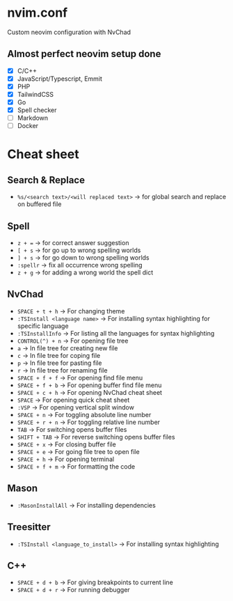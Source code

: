 # nvim.conf

Custom neovim configuration with NvChad

## Almost perfect neovim setup done

- [x] C/C++
- [x] JavaScript/Typescript, Emmit
- [x] PHP
- [x] TailwindCSS
- [x] Go
- [x] Spell checker
- [ ] Markdown
- [ ] Docker

# Cheat sheet

## Search & Replace

- `%s/<search text>/<will replaced text>` -> for global search and replace on buffered file

## Spell

- `z + =` -> for correct answer suggestion
- `[ + s` -> for go up to wrong spelling worlds
- `] + s` -> for go down to wrong spelling worlds
- `:spellr` -> fix all occurrence wrong spelling
- `z + g` -> for adding a wrong world the spell dict

## NvChad

- `SPACE + t + h` -> For changing theme
- `:TSInstall <language name>` -> For installing syntax highlighting for specific language
- `:TSInstallInfo` -> For listing all the languages for syntax highlighting
- `CONTROL(^) + n` -> For opening file tree
- `a` -> In file tree for creating new file
- `c` -> In file tree for coping file
- `p` -> In file tree for pasting file
- `r` -> In file tree for renaming file
- `SPACE + f + f` -> For opening find file menu
- `SPACE + f + b` -> For opening buffer find file menu
- `SPACE + c + h` -> For opening NvChad cheat sheet
- `SPACE` -> For opening quick cheat sheet
- `:VSP` -> For opening vertical split window
- `SPACE + n` -> For toggling absolute line number
- `SPACE + r + n` -> For toggling relative line number
- `TAB` -> For switching opens buffer files
- `SHIFT + TAB` -> For reverse switching opens buffer files
- `SPACE + x` -> For closing buffer file
- `SPACE + e` -> For going file tree to open file
- `SPACE + h` -> For opening terminal
- `SPACE + f + m` -> For formatting the code

## Mason

- `:MasonInstallAll` -> For installing dependencies

## Treesitter

- `:TSInstall <language_to_install>` -> For installing syntax highlighting

## C++

- `SPACE + d + b` -> For giving breakpoints to current line
- `SPACE + d + r` -> For running debugger
